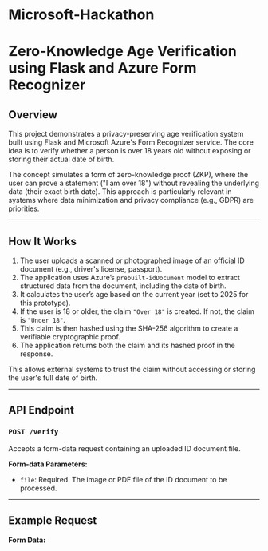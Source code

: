 # Microsoft-Hackathon

# Zero-Knowledge Age Verification using Flask and Azure Form Recognizer

## Overview

This project demonstrates a privacy-preserving age verification system built using Flask and Microsoft Azure's Form Recognizer service. The core idea is to verify whether a person is over 18 years old without exposing or storing their actual date of birth.

The concept simulates a form of zero-knowledge proof (ZKP), where the user can prove a statement ("I am over 18") without revealing the underlying data (their exact birth date). This approach is particularly relevant in systems where data minimization and privacy compliance (e.g., GDPR) are priorities.

---

## How It Works

1. The user uploads a scanned or photographed image of an official ID document (e.g., driver's license, passport).
2. The application uses Azure’s `prebuilt-idDocument` model to extract structured data from the document, including the date of birth.
3. It calculates the user’s age based on the current year (set to 2025 for this prototype).
4. If the user is 18 or older, the claim `"Over 18"` is created. If not, the claim is `"Under 18"`.
5. This claim is then hashed using the SHA-256 algorithm to create a verifiable cryptographic proof.
6. The application returns both the claim and its hashed proof in the response.

This allows external systems to trust the claim without accessing or storing the user's full date of birth.

---

## API Endpoint

### `POST /verify`

Accepts a form-data request containing an uploaded ID document file.

**Form-data Parameters:**

- `file`: Required. The image or PDF file of the ID document to be processed.

---

## Example Request

**Form Data:**
